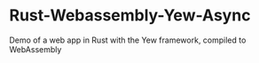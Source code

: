 # Rust-Webassembly-Yew-Async

Demo of a web app in Rust with the Yew framework, compiled to WebAssembly
